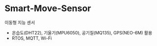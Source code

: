 # Smart-Move-Sensor 
이동형 지능 센서
- 온습도(DHT22), 기울기(MPU6050), 공기질(MQ135), GPS(NEO-6M) 활용
- RTOS, MQTT, Wi-Fi
